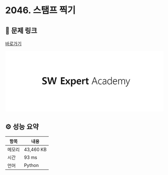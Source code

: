 # 2046. 스탬프 찍기

## 🔗 문제 링크

[바로가기](https://swexpertacademy.com/main/code/problem/problemDetail.do?contestProbId=AV5QKdT6AyYDFAUq)

![SWEA 로고](../../images/swea.jpg)

## ⚙️ 성능 요약

| 항목   | 내용      |
| ------ | --------- |
| 메모리 | 43,460 KB |
| 시간   | 93 ms     |
| 언어   | Python    |
